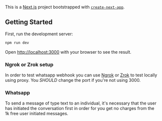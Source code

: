 This is a [Next.js](https://nextjs.org/) project bootstrapped with [`create-next-app`](https://github.com/vercel/next.js/tree/canary/packages/create-next-app).

## Getting Started

First, run the development server:

```bash
npm run dev
```

Open [http://localhost:3000](http://localhost:3000) with your browser to see the result.

### Ngrok or Zrok setup

In order to test whatsapp webhook you can use [Ngrok](https://ngrok.com/download) or [Zrok](https://zrok.io/) to test locally using proxy. You *SHOULD* change the port if you're not using 3000.

### Whatsapp

To send a message of type text to an individual, it's necessary that the user has initiated the conversation first in order for you get no charges from the 1k free user initiated messages.
